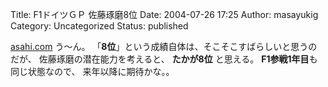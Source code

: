 Title: F1ドイツＧＰ 佐藤琢磨8位
Date: 2004-07-26 17:25
Author: masayukig
Category: Uncategorized
Status: published

[asahi.com](http://www.asahi.com/sports/update/0725/175.html?2004)
う〜ん。
「**8位**」という成績自体は、そこそこすばらしいと思うのだが、
佐藤琢磨の潜在能力を考えると、
**たかが8位**
と思える。
**F1参戦1年目**も同じ状態なので、
来年以降に期待かな。。
